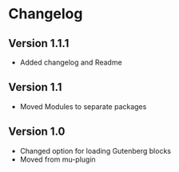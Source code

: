 # Changelog

## Version 1.1.1

- Added changelog and Readme

## Version 1.1

- Moved Modules to separate packages

## Version 1.0

- Changed option for loading Gutenberg blocks
- Moved from mu-plugin